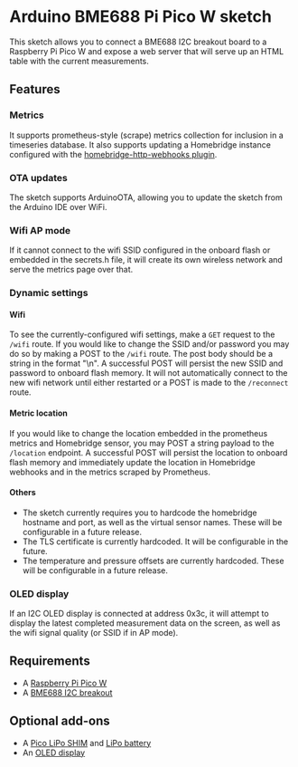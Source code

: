 # Arduino BME688 Pi Pico W sketch

This sketch allows you to connect a BME688 I2C breakout board to a Raspberry Pi Pico W and expose a
web server that will serve up an HTML table with the current measurements.

## Features

### Metrics
It supports prometheus-style (scrape) metrics collection for inclusion in a timeseries database. It
also supports updating a Homebridge instance configured with the
[homebridge-http-webhooks plugin](https://github.com/benzman81/homebridge-http-webhooks).

### OTA updates
The sketch supports ArduinoOTA, allowing you to update the sketch from the Arduino IDE over WiFi.

### Wifi AP mode
If it cannot connect to the wifi SSID configured in the onboard flash or embedded in the secrets.h
file, it will create its own wireless network and serve the metrics page over that.

### Dynamic settings
#### Wifi 
To see the currently-configured wifi settings, make a `GET` request to the `/wifi` route. If you
would like to change the SSID and/or password you may do so by making a POST to the `/wifi` route.
The post body should be a string in the format "<SSID>\n<password>".  A successful POST will
persist the new SSID and password to onboard flash memory. It will not automatically connect to the
new wifi network until either restarted or a POST is made to the `/reconnect` route.

#### Metric location
If you would like to change the location embedded in the prometheus metrics and Homebridge sensor,
you may POST a string payload to the `/location` endpoint. A successful POST will persist the
location to onboard flash memory and immediately update the location in Homebridge webhooks and in
the metrics scraped by Prometheus.

#### Others
- The sketch currently requires you to hardcode the homebridge hostname and port, as well as the
  virtual sensor names. These will be configurable in a future release.
- The TLS certificate is currently hardcoded. It will be configurable in the future.
- The temperature and pressure offsets are currently hardcoded. These will be configurable in a
  future release.

### OLED display
If an I2C OLED display is connected at address 0x3c, it will attempt to display the latest
completed measurement data on the screen, as well as the wifi signal quality (or SSID if in AP
mode).

## Requirements
- A [Raspberry Pi Pico W](https://www.adafruit.com/product/5526)
- A [BME688 I2C breakout](https://www.adafruit.com/product/5046)

## Optional add-ons
- A [Pico LiPo SHIM](https://www.adafruit.com/product/5612) and [LiPo battery](https://www.adafruit.com/product/3898)
- An [OLED display](https://www.adafruit.com/product/938)
